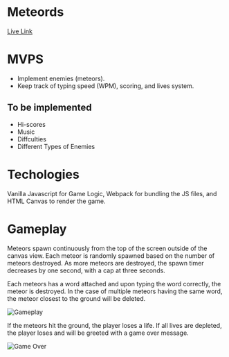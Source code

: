 # Meteords

[Live Link](https://kliewus.github.io/meteords/)

# MVPS

* Implement enemies (meteors).
* Keep track of typing speed (WPM), scoring, and lives system.

## To be implemented

* Hi-scores
* Music
* Diffculties
* Different Types of Enemies

# Techologies
Vanilla Javascript for Game Logic, Webpack for bundling the JS files, and HTML Canvas to render the game.

# Gameplay
Meteors spawn continuously from the top of the screen outside of the canvas view.
Each meteor is randomly spawned based on the number of meteors destroyed.
As more meteors are destroyed, the spawn timer decreases by one second, with a cap at three seconds.

Each meteors has a word attached and upon typing the word correctly, the meteor is destroyed.
In the case of multiple meteors having the same word, the meteor closest to the ground will be deleted.

![Gameplay](https://i.imgur.com/BNUmkdO.jpg)

If the meteors hit the ground, the player loses a life. If all lives are depleted, the player loses and will be greeted with a game over message.

![Game Over](https://i.imgur.com/0PV8CMm.jpg)